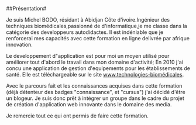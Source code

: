 ##Présentation#

Je suis Michel BODO, résidant à Abidjan Côte d'ivoire.Ingénieur des techniques biomédicales,passionné de d'informatique,je me classe dans la catégorie des developpeurs autodidactes. Il est indéniable que je renforcerai mes capacités avec cette formation en ligne delivrée par afrique innovation.

Le developpement d"application est pour moi un moyen utilisé pour améliorer tout d'abord le travail dans mon domaine d'activité; En 2010 j'ai concu une application de gestion d'equipements pour les établissements de santé. Elle est téléchargeable sur le site www.technologies-biomédicales.

Avec le parcours fait et les connaissances acquises dans cette formation (déjà détenteur des badges "connaissance", et "cursus") j'ai décidé d'être un blogeur. Je suis donc prêt à intégrer un groupe dans le cadre du projet de création d'application web innovante dans le domaine des media.

Je remercie tout ce qui ont permis de faire cette formation.
